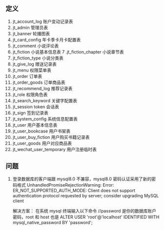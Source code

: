 ## 定义

1. jt_account_log 账户变动记录表
2. jt_admin 管理员表
3. jt_banner 轮播图表
4. jt_card_config 年卡季卡月卡配置表
5. jt_comment 小说评论表
6. jt_fiction 小说基本信息表
7 .jt_fiction_chapter 小说章节表
8. jt_fiction_type 小说分类表
9. jt_give_log 赠送记录表
10. jt_menu 权限菜单表
11. jt_order 订单表
12. jt_order_goods 订单商品表
13. jt_recommend_log 推荐记录表
14. jt_role 权限角色表
15. jt_search_keyword 关键字配置表
16. jt_session token 会话表
17. jt_sign 签到记录表
18. jt_system_config 系统信息配置表
19. jt_user 用户基本信息表
20. jt_user_bookcase 用户书架表
21. jt_user_buy_fiction 用户购买书籍记录表
22. jt_user_goods 用户对应商品表
23. jt_wechat_user_temporary 用户注册临时表

## 问题

1.  登录数据库的客户端跟 mysql8.0 不兼容，mysql8.0 密码认证采用了新的密码格式
    UnhandledPromiseRejectionWarning: Error: ER_NOT_SUPPORTED_AUTH_MODE: Client does not support authentication protocol requested by server; consider upgrading MySQL client

    解决方案：
    在系统 mysql 终端输入以下命令
    //password 是你的数据库账户密码，root 和 host 也是
    ALTER USER 'root'@'localhost' IDENTIFIED WITH mysql_native_password BY 'password';
